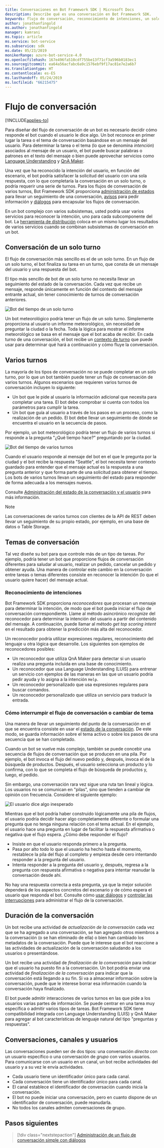 ```yaml
---
title: Conversaciones en Bot Framework SDK | Microsoft Docs
description: Describe qué es una conversación en Bot Framework SDK.
keywords: flujo de conversación, reconocimiento de intenciones, un solo turno, varios turnos, conversación de bot
author: jonathanfingold
ms.author: jonathanfingold
manager: kamrani
ms.topic: article
ms.service: bot-service
ms.subservice: sdk
ms.date: 05/23/2019
monikerRange: azure-bot-service-4.0
ms.openlocfilehash: 167e496fa510cdf755be13f71cf3a596b0183ec1
ms.sourcegitcommit: ea64a56acfabc6a9c1576ebf9f17ac81e7e2a6b7
ms.translationtype: HT
ms.contentlocale: es-ES
ms.lasthandoff: 05/24/2019
ms.locfileid: "66215475"
---
```

# <a name="conversation-flow"></a>Flujo de conversación
[!INCLUDE[applies-to](../includes/applies-to.md)]

Para diseñar del flujo de conversación de un bot es necesario decidir cómo responde el bot cuando el usuario le dice algo. Un bot reconoce en primer lugar la tarea o el tema de conversación basándose en un mensaje del usuario. Para determinar la tarea o el tema (lo que se denomina *intención*) asociados al mensaje de un usuario, el bot puede buscar palabras o patrones en el texto del mensaje o bien puede aprovechar servicios como [Language Understanding](bot-builder-concept-luis.md) y [QnA Maker](https://docs.microsoft.com/en-us/azure/cognitive-services/qnamaker/overview/overview).

Una vez que ha reconocido la intención del usuario, en función del escenario, el bot podría satisfacer la solicitud del usuario con una sola respuesta, con lo que completaría la conversación en un solo turno, o podría requerir una serie de turnos. Para los flujos de conversación de varios turnos, Bot Framework SDK proporciona [administración de estados](./bot-builder-howto-v4-state.md) para llevar un seguimiento de una conversación, [avisos](bot-builder-prompts.md) para pedir información y [diálogos](bot-builder-dialog-manage-conversation-flow.md) para encapsular los flujos de conversación.

En un bot complejo con varios subsistemas, usted podría usar varios servicios para reconocer la intención, uno para cada subcomponente del bot. La [herramienta de distribución](bot-builder-tutorial-dispatch.md) coloca en un mismo lugar los resultados de varios servicios cuando se combinan subsistemas de conversación en un bot.

<!-- 
A conversation identifies a series of activities sent between a bot and a user on a specific channel and represents an interaction between one or more bots and either a _direct_ conversation with a specific user or a _group_ conversation with multiple users.
A bot communicates with a user on a channel by receiving activities from, and sending activities to the user.

- Each user has an ID that is unique per channel.
- Each conversation has an ID that is unique per channel.
- The channel sets the conversation ID when it starts the conversation.
- The bot cannot start a conversation; however, once it has a conversation ID, it can resume that conversation.
- Not all channels support group conversations.
-->

## <a name="single-turn-conversation"></a>Conversación de un solo turno

El flujo de conversación más sencillo es el de un solo turno. En un flujo de un solo turno, el bot finaliza su tarea en un turno, que consta de un mensaje del usuario y una respuesta del bot.

<!-- The following isn't always true, it's a generalization -->

El tipo más sencillo de bot de un solo turno no necesita llevar un seguimiento del estado de la conversación. Cada vez que recibe un mensaje, responde únicamente en función del contexto del mensaje entrante actual, sin tener conocimiento de turnos de conversación anteriores.

![Bot del tiempo de un solo turno](./media/concept-conversation/weather-single-turn.png)

Un bot meteorológico podría tener un flujo de un solo turno. Simplemente proporciona al usuario un informe meteorológico, sin necesidad de preguntar la ciudad o la fecha. Toda la lógica para mostrar el informe meteorológico se basa en el mensaje que el bot acaba de recibir. En cada turno de una conversación, el bot recibe un [contexto de turno](bot-builder-concept-activity-processing.md#turn-context) que puede usar para determinar qué hará a continuación y cómo fluye la conversación.

## <a name="multiple-turns"></a>Varios turnos

La mayoría de los tipos de conversación no se puede completar en un solo turno, por lo que un bot también puede tener un flujo de conversación de varios turnos. Algunos escenarios que requieren varios turnos de conversación incluyen lo siguiente:

* Un bot que le pide al usuario la información adicional que necesita para completar una tarea. El bot debe comprobar si cuenta con todos los parámetros para cumplir la tarea.
* Un bot que guía al usuario a través de los pasos en un proceso, como la realización de un pedido. El bot debe llevar un seguimiento de dónde se encuentra el usuario en la secuencia de pasos.

Por ejemplo, un bot meteorológico podría tener un flujo de varios turnos si responde a la pregunta "¿Qué tiempo hace?" preguntando por la ciudad.

![Bot del tiempo de varios turnos](./media/concept-conversation/weather-multi-turn.png)

Cuando el usuario responde al mensaje del bot en el que le pregunta por la ciudad y el bot recibe la respuesta "Seattle", el bot necesita tener contexto guardado para entender que el mensaje actual es la respuesta a una pregunta anterior y que forma parte de una solicitud para obtener el tiempo. Los bots de varios turnos llevan un seguimiento del estado para responder de forma adecuada a los mensajes nuevos.

Consulte [Administración del estado de la conversación y el usuario](bot-builder-howto-v4-state.md) para más información.

> [!NOTE]
> Las conversaciones de varios turnos con clientes de la API de REST deben llevar un seguimiento de su propio estado, por ejemplo, en una base de datos o Table Storage.

## <a name="conversation-topics"></a>Temas de conversación

Tal vez diseñe su bot para que controle más de un tipo de tareas. Por ejemplo, podría tener un bot que proporcione flujos de conversación diferentes para saludar al usuario, realizar un pedido, cancelar un pedido y obtener ayuda. Una manera de controlar este cambio en la conversación entre tareas o temas diferentes consiste en reconocer la intención (lo que el usuario quiere hacer) del mensaje actual.

### <a name="recognize-intent"></a>Reconocimiento de intenciones

Bot Framework SDK proporciona _reconocedores_ que procesan un mensaje para determinar la intención, de modo que el bot pueda iniciar el flujo de conversación correspondiente. Llame al método asincrónico _recognize_ del reconocedor para determinar la intención del usuario a partir del contenido del mensaje. A continuación, puede llamar al método _get top scoring intent_ en el resultado para obtener la predicción más alta del reconocedor.

Un reconocedor podría utilizar expresiones regulares, reconocimiento del lenguaje u otra lógica que desarrolle. Los siguientes son ejemplos de reconocedores posibles:

* Un reconocedor que utiliza QnA Maker para detectar si un usuario realiza una pregunta incluida en una base de conocimiento.
* Un reconocedor que usa Language Understanding (LUIS) para entrenar un servicio con ejemplos de las maneras en las que un usuario podría pedir ayuda y lo asigna a la intención `Help`.
* Un reconocedor personalizado que usa expresiones regulares para buscar comandos.
* Un reconocedor personalizado que utiliza un servicio para traducir la entrada.

### <a name="consider-how-to-interrupt-conversation-flow-or-change-topics"></a>Cómo interrumpir el flujo de conversación o cambiar de tema

Una manera de llevar un seguimiento del punto de la conversación en el que se encuentra consiste en usar el [estado de la conversación](bot-builder-howto-v4-state.md). De este modo, se guarda información sobre el tema activo o sobre los pasos de una secuencia que se han completado.

Cuando un bot se vuelve más complejo, también se puede concebir una secuencia de flujos de conversación que se producen en una pila. Por ejemplo, el bot invoca el flujo del nuevo pedido y, después, invoca el de la búsqueda de productos. Después, el usuario selecciona un producto y lo confirma, con lo que se completa el flujo de búsqueda de productos y, luego, el pedido.

Sin embargo, una conversación rara vez sigue una ruta tan lineal y lógica. Los usuarios no se comunican en "pilas", sino que tienden a cambiar de opinión con frecuencia. Considere el siguiente ejemplo:

![El usuario dice algo inesperado](./media/concept-conversation/interruption.png)

Mientras que el bot podría haber construido lógicamente una pila de flujos, el usuario podría decidir hacer algo completamente diferente o formular una pregunta que no tenga ninguna relación con el tema actual. En el ejemplo, el usuario hace una pregunta en lugar de facilitar la respuesta afirmativa o negativa que el flujo espera. ¿Cómo debe responder el flujo?

* Insiste en que el usuario responda primero a la pregunta.
* Pasa por alto todo lo que el usuario ha hecho hasta el momento, restablece la pila del flujo al completo y empieza desde cero intentando responder a la pregunta del usuario.
* Intenta responder a la pregunta del usuario y, después, regresa a la pregunta con respuesta afirmativa o negativa para intentar reanudar la conversación desde ahí.

No hay una respuesta correcta a esta pregunta, ya que la mejor solución dependerá de los aspectos concretos del escenario y de cómo espera el usuario que responda el bot. Consulte cómo [usar diálogos](bot-builder-dialog-manage-conversation-flow.md) y [controlar las interrupciones](bot-builder-howto-handle-user-interrupt.md) para administrar el flujo de la conversación.

## <a name="conversation-lifetime"></a>Duración de la conversación

<!-- Note: these activities are dependent on whether the channel actually sends them. Also, we should add links -->
Un bot recibe una actividad de _actualización de la conversación_ cada vez que se ha agregado a una conversación, se han agregado otros miembros a la conversación (o se han eliminado de ella) o bien han cambiado los metadatos de la conversación.
Puede que le interese que el bot reaccione a las actividades de actualización de la conversación saludando a los usuarios o presentándose.

Un bot recibe una actividad de _finalización de la conversación_ para indicar que el usuario ha puesto fin a la conversación. Un bot podría enviar una actividad de _finalización de la conversación_ para indicar que la conversación está llegando a su fin.
Si va a almacenar información sobre la conversación, puede que le interese borrar esa información cuando la conversación haya finalizado.

<!--  Types of conversations -->

El bot puede admitir interacciones de varios turnos en las que pide a los usuarios varias partes de información. Se puede centrar en una tarea muy específica o admitir varios tipos de tareas.
Bot Framework SDK tiene compatibilidad integrada con Language Understanding (LUIS) y QnA Maker para agregar al bot características de lenguaje natural del tipo "preguntas y respuestas".

## <a name="conversations-channels-and-users"></a>Conversaciones, canales y usuarios

Las conversaciones pueden ser de dos tipos: una conversación _directa_ con un usuario específico o una conversación de _grupo_ con varios usuarios.
Para comunicarse con un usuario en un canal, un bot recibe actividades del usuario y a su vez le envía actividades.

* Cada usuario tiene un identificador único para cada canal.
* Cada conversación tiene un identificador único para cada canal.
* El canal establece el identificador de conversación cuando inicia la conversación.
* El bot no puede iniciar una conversación, pero en cuanto dispone de un identificador de conversación, puede reanudarla.
* No todos los canales admiten conversaciones de grupo.

## <a name="next-steps"></a>Pasos siguientes

> [!div class="nextstepaction"]
> [Administración de un flujo de conversación simple con diálogos](bot-builder-dialog-manage-conversation-flow.md)

<!-- In addition, your bot can send activities back to the user, either _proactively_, in response to internal logic, or _reactively_, in response to an activity from the user or channel.-->
<!--TODO: Link to messaging how tos.-->
